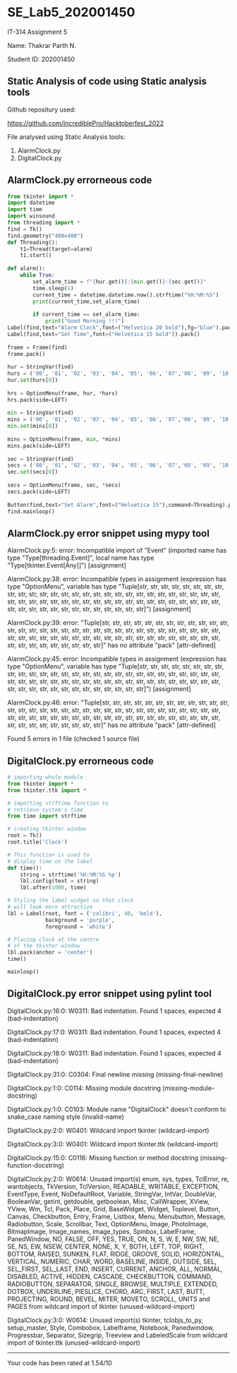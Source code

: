# SE_Lab5_202001450

IT-314 Assignment 5


Name: Thakrar Parth N.

Student ID: 202001450

## Static Analysis of code using Static analysis tools

Github repositury used:

https://github.com/IncrediblePro/Hacktoberfest_2022

File analysed using Static Analysis tools:

1) AlarmClock.py
2) DigitalClock.py

## AlarmClock.py errorneous code

```python
from tkinter import *
import datetime
import time
import winsound
from threading import *
find = Tk()
find.geometry("400x400")
def Threading():
    t1=Thread(target=alarm)
    t1.start()
 
def alarm():
    while True:
        set_alarm_time = f"{hur.get()}:{min.get()}:{sec.get()}"
        time.sleep(1)
        current_time = datetime.datetime.now().strftime("%H:%M:%S")
        print(current_time,set_alarm_time)
 
        if current_time == set_alarm_time:
            print("Good Morning !!!")
Label(find,text="Alarm Clock",font=("Helvetica 20 bold"),fg="blue").pack(pady=10)
Label(find,text="Set Time",font=("Helvetica 15 bold")).pack()
 
frame = Frame(find)
frame.pack()
 
hur = StringVar(find)
hurs = ('00', '01', '02', '03', '04', '05', '06', '07','08', '09', '10', '11', '12', '13', '14', '15','16', '17', '18', '19', '20', '21', '22', '23', '24')
hur.set(hurs[0])
 
hrs = OptionMenu(frame, hur, *hurs)
hrs.pack(side=LEFT)
 
min = StringVar(find)
mins = ('00', '01', '02', '03', '04', '05', '06', '07','08', '09', '10', '11', '12', '13', '14', '15','16', '17', '18', '19', '20', '21', '22', '23','24', '25', '26', '27', '28', '29', '30', '31','32', '33', '34', '35', '36', '37', '38', '39','40', '41', '42', '43', '44', '45', '46', '47','48', '49', '50', '51', '52', '53', '54', '55','56', '57', '58', '59', '60')
min.set(mins[0])
 
mins = OptionMenu(frame, min, *mins)
mins.pack(side=LEFT)
 
sec = StringVar(find)
secs = ('00', '01', '02', '03', '04', '05', '06', '07','08', '09', '10', '11', '12', '13', '14', '15','16', '17', '18', '19', '20', '21', '22', '23','24', '25', '26', '27', '28', '29', '30', '31','32', '33', '34', '35', '36', '37', '38', '39','40', '41', '42', '43', '44', '45', '46', '47','48', '49', '50', '51', '52', '53', '54', '55','56', '57', '58', '59', '60')
sec.set(secs[0])
 
secs = OptionMenu(frame, sec, *secs)
secs.pack(side=LEFT)
 
Button(find,text="Set Alarm",font=("Helvetica 15"),command=Threading).pack(pady=20)
find.mainloop()
```

## AlarmClock.py error snippet using mypy tool

AlarmClock.py:5: error: Incompatible import of "Event" (imported name has type "Type[threading.Event]", local name has type "Type[tkinter.Event[Any]]")  [assignment]

AlarmClock.py:38: error: Incompatible types in assignment (expression has type "OptionMenu", variable has type "Tuple[str, str, str, str, str, str, str, str, str, str, str, str, str, str, str, str, str, str, str, str, str, str, str, str, str, str, str, str, str, str, str, str, str, str, str, str, str, str, str, str, str, str, str, str, str, str, str, str, str, str, str, str, str, str, str, str, str, str, str, str, str]")  [assignment]

AlarmClock.py:39: error: "Tuple[str, str, str, str, str, str, str, str, str, str, str, str, str, str, str, str, str, str, str, str, str, str, str, str, str, str, str, str, str, str, str, str, str, str, str, str, str, str, str, str, str, str, str, str, str, str, str, str, str, str, str, str, str, str, str, str, str, str, str, str, str]" has no attribute "pack"  [attr-defined]

AlarmClock.py:45: error: Incompatible types in assignment (expression has type "OptionMenu", variable has type "Tuple[str, str, str, str, str, str, str, str, str, str, str, str, str, str, str, str, str, str, str, str, str, str, str, str, str, str, str, str, str, str, str, str, str, str, str, str, str, str, str, str, str, str, str, str, str, str, str, str, str, str, str, str, str, str, str, str, str, str, str, str, str]")  [assignment]

AlarmClock.py:46: error: "Tuple[str, str, str, str, str, str, str, str, str, str, str, str, str, str, str, str, str, str, str, str, str, str, str, str, str, str, str, str, str, str, str, str, str, str, str, str, str, str, str, str, str, str, str, str, str, str, str, str, str, str, str, str, str, str, str, str, str, str, str, str, str]" has no attribute "pack"  [attr-defined]

Found 5 errors in 1 file (checked 1 source file)

## DigitalClock.py errorneous code

```python
# importing whole module
from tkinter import *
from tkinter.ttk import *

# importing strftime function to
# retrieve system's time
from time import strftime

# creating tkinter window
root = Tk()
root.title('Clock')

# This function is used to
# display time on the label
def time():
	string = strftime('%H:%M:%S %p')
	lbl.config(text = string)
	lbl.after(1000, time)

# Styling the label widget so that clock
# will look more attractive
lbl = Label(root, font = ('calibri', 40, 'bold'),
			background = 'purple',
			foreground = 'white')

# Placing clock at the centre
# of the tkinter window
lbl.pack(anchor = 'center')
time()

mainloop()
```

## DigitalClock.py error snippet using pylint tool

DigitalClock.py:16:0: W0311: Bad indentation. Found 1 spaces, expected 4 (bad-indentation)

DigitalClock.py:17:0: W0311: Bad indentation. Found 1 spaces, expected 4 (bad-indentation)

DigitalClock.py:18:0: W0311: Bad indentation. Found 1 spaces, expected 4 (bad-indentation)

DigitalClock.py:31:0: C0304: Final newline missing (missing-final-newline)

DigitalClock.py:1:0: C0114: Missing module docstring (missing-module-docstring)

DigitalClock.py:1:0: C0103: Module name "DigitalClock" doesn't conform to snake_case naming style (invalid-name)

DigitalClock.py:2:0: W0401: Wildcard import tkinter (wildcard-import)

DigitalClock.py:3:0: W0401: Wildcard import tkinter.ttk (wildcard-import)

DigitalClock.py:15:0: C0116: Missing function or method docstring (missing-function-docstring)

DigitalClock.py:2:0: W0614: Unused import(s) enum, sys, types, TclError, re, wantobjects, TkVersion, TclVersion, READABLE, WRITABLE, EXCEPTION, EventType, Event, NoDefaultRoot, Variable, StringVar, IntVar, DoubleVar, BooleanVar, getint, getdouble, getboolean, Misc, CallWrapper, XView, YView, Wm, Tcl, Pack, Place, Grid, BaseWidget, Widget, Toplevel, Button, Canvas, Checkbutton, Entry, Frame, Listbox, Menu, Menubutton, Message, Radiobutton, Scale, Scrollbar, Text, OptionMenu, Image, PhotoImage, BitmapImage, image_names, image_types, Spinbox, LabelFrame, PanedWindow, NO, FALSE, OFF, YES, TRUE, ON, N, S, W, E, NW, SW, NE, SE, NS, EW, NSEW, CENTER, NONE, X, Y, BOTH, LEFT, TOP, RIGHT, BOTTOM, RAISED, SUNKEN, FLAT, RIDGE, GROOVE, SOLID, HORIZONTAL, VERTICAL, NUMERIC, CHAR, WORD, BASELINE, INSIDE, OUTSIDE, SEL, SEL_FIRST, SEL_LAST, END, INSERT, CURRENT, ANCHOR, ALL, NORMAL, DISABLED, ACTIVE, HIDDEN, CASCADE, CHECKBUTTON, COMMAND, RADIOBUTTON, SEPARATOR, SINGLE, BROWSE, MULTIPLE, EXTENDED, DOTBOX, UNDERLINE, PIESLICE, CHORD, ARC, FIRST, LAST, BUTT, PROJECTING, ROUND, BEVEL, MITER, MOVETO, SCROLL, UNITS and PAGES from wildcard import of tkinter (unused-wildcard-import)

DigitalClock.py:3:0: W0614: Unused import(s) tkinter, tclobjs_to_py, setup_master, Style, Combobox, Labelframe, Notebook, Panedwindow, Progressbar, Separator, Sizegrip, Treeview and LabeledScale from wildcard import of tkinter.ttk (unused-wildcard-import)

-----------------------------------
Your code has been rated at 1.54/10
